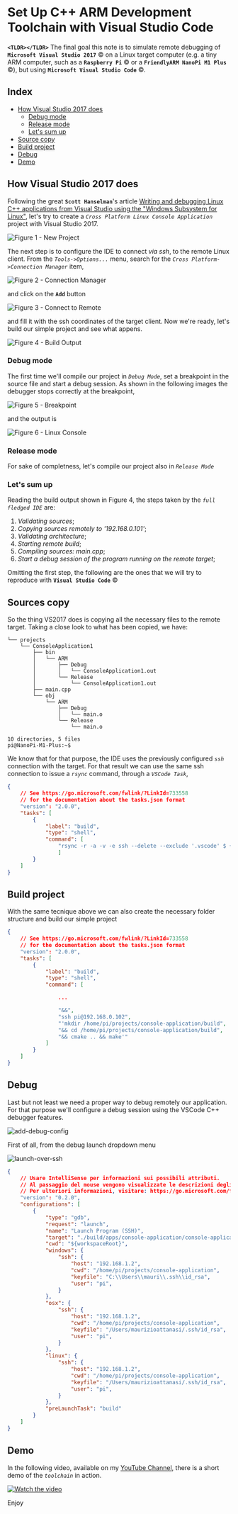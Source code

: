 # Set Up C++ ARM Development Toolchain with Visual Studio Code

**`<TLDR></TLDR>`** The final goal this note is to simulate remote debugging of **`Microsoft Visual Studio 2017`** &copy; on a Linux target computer (e.g. a tiny ARM computer, such as a **`Raspberry Pi`** &copy; or a **`FriendlyARM NanoPi M1 Plus`** &copy;), but using **`Microsoft Visual Studio Code`** &copy;.

## Index

- [How Visual Studio 2017 does](#how-visual-studio-2017-does)
    - [Debug mode](#debug-mode)
    - [Release mode](#release-mode)
    - [Let's sum up](#let's-sum-up)
- [Source copy](#sources-copy)
- [Build project](#build-project)
- [Debug](#debug)
- [Demo](#demo)

## How Visual Studio 2017 does

Following the great **`Scott Hanselman`**'s article [Writing and debugging Linux C++ applications from Visual Studio using the "Windows Subsystem for Linux"](https://www.hanselman.com/blog/WritingAndDebuggingLinuxCApplicationsFromVisualStudioUsingTheWindowsSubsystemForLinux.aspx), let's try to create a *`Cross Platform Linux Console Application`*  project with Visual Studio 2017.

![Figure 1 - New Project](./images/vs-2017-new-prj.png)

The next step is to configure the IDE to connect *via ssh*, to the remote Linux client. From the *`Tools->Options...`* menu, search for the *`Cross Platform->Connection Manager`* item,

![Figure 2 - Connection Manager](./images/vs-2017-conn-mgr.png)

and click on the **`Add`** button

![Figure 3 - Connect to Remote](./images/vs-2017-conn-mgr-conn.png)

and fill it with the ssh coordinates of the target client. Now we're ready, let's build our simple project and see what appens.

![Figure 4 - Build Output](/images/vs-2017-build-output.png)

### Debug mode

The first time we'll compile our project in *`Debug Mode`*, set a breakpoint in the source file and start a debug session. As shown in the following images the debugger stops correctly at the breakpoint, 

![Figure 5 - Breakpoint](./images/vs-2017-main-cpp.png)

and the output is

![Figure 6 - Linux Console](./images/vs-2017-linux-console-window.png)

### Release mode

For sake of completness, let's compile our project also in *`Release Mode`*

### Let's sum up

Reading the build output shown in Figure 4, the steps taken by the *`full fledged IDE`* are:

1. *Validating sources*;
2. *Copying sources remotely to '192.168.0.101'*;
3. *Validating architecture*;
4. *Starting remote build*;
5. *Compiling sources: main.cpp*;
6. *Start a debug session of the program running on the remote target*;

Omitting the first step, the following are the ones that we will try to reproduce with **`Visual Studio Code`** &copy;

## Sources copy

So the thing VS2017 does is copying all the necessary files to the remote target. Taking a close look to what has been copied, we have:

```
└── projects
    └── ConsoleApplication1
        ├── bin
        │   └── ARM
        │       ├── Debug
        │       │   └── ConsoleApplication1.out
        │       └── Release
        │           └── ConsoleApplication1.out
        ├── main.cpp
        └── obj
            └── ARM
                ├── Debug
                │   └── main.o
                └── Release
                    └── main.o

10 directories, 5 files
pi@NanoPi-M1-Plus:~$
```

We know that for that purpose, the IDE uses the previously configured *`ssh`* connection with the target. For that result we can use the same ssh connection to issue a *`rsync`* command, through a *`VSCode Task`*,

``` json
{
    // See https://go.microsoft.com/fwlink/?LinkId=733558
    // for the documentation about the tasks.json format
    "version": "2.0.0",
    "tasks": [
        {
            "label": "build",
            "type": "shell",
            "command": [
                "rsync -r -a -v -e ssh --delete --exclude '.vscode' $ {workspaceFolder}/ pi@192.168.0.102:/home/pi/projects/console-application/"
                ]
        }
    ]
}
```

## Build project

With the same tecnique above we can also create the necessary folder structure and build our simple project

``` json
{
    // See https://go.microsoft.com/fwlink/?LinkId=733558
    // for the documentation about the tasks.json format
    "version": "2.0.0",
    "tasks": [
        {
            "label": "build",
            "type": "shell",
            "command": [

                ...

                "&&",
                "ssh pi@192.168.0.102",
                "'mkdir /home/pi/projects/console-application/build",
                "&& cd /home/pi/projects/console-application/build",
                "&& cmake .. && make'"
            ]
        }
    ]
}
```

## Debug

Last but not least we need a proper way to debug remotely our application. For that purpose we'll configure a debug session using the VSCode C++ debugger features.

![add-debug-config](./images/add-debug-config.png)

First of all, from the debug launch dropdown menu 

![launch-over-ssh](./images/launch-over-ssh.png)

``` json
{
    // Usare IntelliSense per informazioni sui possibili attributi.
    // Al passaggio del mouse vengono visualizzate le descrizioni degli attributi esistenti.
    // Per ulteriori informazioni, visitare: https://go.microsoft.com/fwlink/?linkid=830387
    "version": "0.2.0",
    "configurations": [
        {
            "type": "gdb",
            "request": "launch",
            "name": "Launch Program (SSH)",
            "target": "./build/apps/console-application/console-application",
            "cwd": "${workspaceRoot}",
            "windows": {
                "ssh": {
                    "host": "192.168.1.2",
                    "cwd": "/home/pi/projects/console-application",
                    "keyfile": "C:\\Users\\mauri\\.ssh\\id_rsa",
                    "user": "pi",
                }
            },
            "osx": {
                "ssh": {
                    "host": "192.168.1.2",
                    "cwd": "/home/pi/projects/console-application",
                    "keyfile": "/Users/maurizioattanasi/.ssh/id_rsa",
                    "user": "pi",
                }       
            },
            "linux": {
                "ssh": {
                    "host": "192.168.1.2",
                    "cwd": "/home/pi/projects/console-application",
                    "keyfile": "/Users/maurizioattanasi/.ssh/id_rsa",
                    "user": "pi",
                }       
            },
            "preLaunchTask": "build"
        }
    ]
}
```

## Demo

In the following video, available on my [YouTube Channel](https://www.youtube.com/channel/UCaEsggT05SZOLrAWcMXL7ig?view_as=public), there is a short demo of the *`toolchain`* in action.

[![Watch the video](http://img.youtube.com/vi/fJe8YJ9XTUg/0.jpg)](https://youtu.be/fJe8YJ9XTUg)

Enjoy